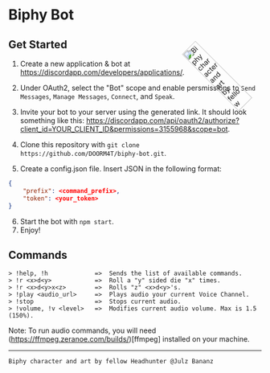 # Biphy Bot

## Get Started

1. Create a new application & bot at https://discordapp.com/developers/applications/.

2. Under OAuth2, select the "Bot" scope and enable persmissions to `Send Messages`, `Manage Messages`, `Connect`, and `Speak`. 

3. Invite your bot to your server using the generated link. It should look something like this: https://discordapp.com/api/oauth2/authorize?client_id=YOUR_CLIENT_ID&permissions=3155968&scope=bot.

4. Clone this repository with `git clone https://github.com/DOORM4T/biphy-bot.git`.

5. Create a config.json file. Insert JSON in the following format:
```JSON
{
    "prefix": <command_prefix>,
    "token": <your_token>
}
```

6. Start the bot with `npm start`.
7. Enjoy!

## Commands

```
> !help, !h             =>  Sends the list of available commands.
> !r <x>d<y>            =>  Roll a "y" sided die "x" times.
> !r <x>d<y>x<z>        =>  Rolls "z" <x>d<y>'s.
> !play <audio_url>     =>  Plays audio your current Voice Channel.
> !stop                 =>  Stops current audio.
> !volume, !v <level>   =>  Modifies current audio volume. Max is 1.5 (150%).
```
Note: To run audio commands, you will need (https://ffmpeg.zeranoe.com/builds/)[ffmpeg] installed on your machine. 


<img id="biphy" alt="Biphy character and art by fellow Headhunter @Julz Bananz" src="https://cdn.discordapp.com/attachments/588918874272038932/613085069824884899/Biphy.png" width=200 style="width:20%;position: absolute;top:0;right:-60px;transform:rotate(-45deg)">
<hr>

`Biphy character and art by fellow Headhunter @Julz Bananz`
